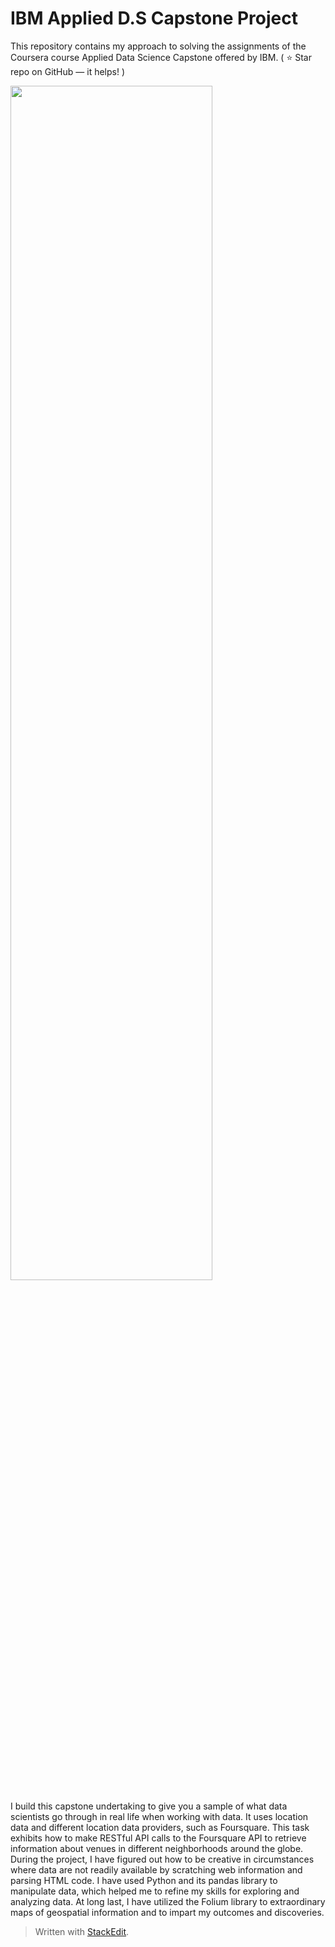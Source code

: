 # IBM Applied D.S Capstone Project
This repository contains my approach to solving the assignments of the Coursera course Applied Data Science Capstone offered by IBM. ( ⭐️ Star repo on GitHub — it helps! )

<img src="https://d3njjcbhbojbot.cloudfront.net/api/utilities/v1/imageproxy/https://d15cw65ipctsrr.cloudfront.net/8b/61b3208e9411e8bd0e199d89262fda/Applied_Data_Science.png" height="70%" width="80%" align="center">
 
I build this capstone undertaking to give you a sample of what data scientists go through in real life when working with data. It uses location data and different location data providers, such as Foursquare. This task exhibits how to make RESTful API calls to the Foursquare API to retrieve information about venues in different neighborhoods around the globe. During the project, I have figured out how to be creative in circumstances where data are not readily available by scratching web information and parsing HTML code. I have used Python and its pandas library to manipulate data, which helped me to refine my skills for exploring and analyzing data. At long last, I have utilized the Folium library to extraordinary maps of geospatial information and to impart my outcomes and discoveries.

> Written with [StackEdit](https://stackedit.io/).
